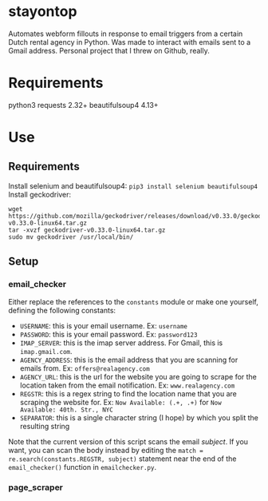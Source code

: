# stayontop
Automates webform fillouts in response to email triggers from a certain Dutch rental agency in Python. Was made to interact with emails sent to a Gmail address. Personal project that I threw on Github, really.

# Requirements
python3
requests 2.32+
beautifulsoup4 4.13+

# Use
## Requirements
Install selenium and beautifulsoup4:
`pip3 install selenium beautifulsoup4`
Install geckodriver:

    wget https://github.com/mozilla/geckodriver/releases/download/v0.33.0/geckodriver-v0.33.0-linux64.tar.gz
    tar -xvzf geckodriver-v0.33.0-linux64.tar.gz
    sudo mv geckodriver /usr/local/bin/
    
## Setup
### email_checker
Either replace the references to the `constants` module or make one yourself, defining the following constants:
- `USERNAME`: this is your email username. Ex: `username`
- `PASSWORD`: this is your email password. Ex: `password123`
- `IMAP_SERVER`: this is the imap server address. For Gmail, this is `imap.gmail.com`. 
- `AGENCY_ADDRESS`: this is the email address that you are scanning for emails from. Ex: `offers@realagency.com`
- `AGENCY_URL`: this is the url for the website you are going to scrape for the location taken from the email notification. Ex: `www.realagency.com`
- `REGSTR`: this is a regex string to find the location name that you are scraping the website for. Ex: `Now Available: (.+, .+)` for `Now Available: 40th. Str., NYC`
- `SEPARATOR`: this is a single character string (I hope) by which you split the resulting string

Note that the current version of this script scans the email *subject*. If you want, you can scan the body instead by editing the `match = re.search(constants.REGSTR, subject)` statement near the end of the `email_checker()` function in `emailchecker.py`.

### page_scraper
